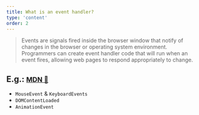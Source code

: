 ```yaml
---
title: What is an event handler?
type: 'content'
order: 2
---
```


> Events are signals fired inside the browser window that notify of changes in the browser or operating system environment. Programmers can create event handler code that will run when an event fires, allowing web pages to respond appropriately to change.

## E.g.: <small>[MDN 🔗](https://developer.mozilla.org/en-US/docs/Web/API/Event)</small>

- `MouseEvent` & `KeyboardEvents`
- `DOMContentLoaded`
- `AnimationEvent`
